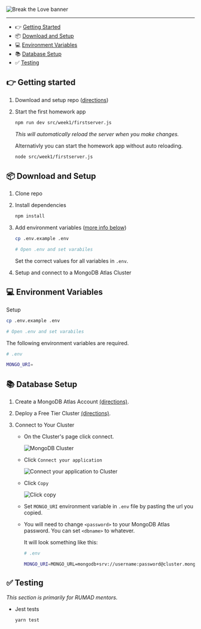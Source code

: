 ![Break the Love banner](https://i.ibb.co/3dT6kQw/rumad-banner.png)


---

* 👉 [Getting Started](#-getting-started)
* 📦 [Download and Setup](#-download-and-setup)
* 💻 [Environment Variables](#-environment-variables)
* 📚 [Database Setup](#-database-setup)
* ✅ [Testing](#-testing)



## 👉 Getting started

1. Download and setup repo ([directions](#-download-and-setup))

2. Start the first homework app

    ```bash
    npm run dev src/week1/firstserver.js
    ```

    _This will automatically reload the server when you make changes._

    Alternativly you can start the homework app without auto reloading.

    ```bash
    node src/week1/firstserver.js
    ```


## 📦 Download and Setup

1. Clone repo

2. Install dependencies

    ```bash
    npm install
    ```

3. Add environment variables ([more info below](#-environment-variables))

    ```bash
    cp .env.example .env

    # Open .env and set varabiles
    ```

    Set the correct values for all variables in `.env`.

4. Setup and connect to a MongoDB Atlas Cluster

## 💻 Environment Variables

Setup

```bash
cp .env.example .env

# Open .env and set varabiles
```

The following environment variables are required.
```bash
# .env

MONGO_URI=
```

## 📚 Database Setup

1. Create a MongoDB Atlas Account [(directions)](https://docs.atlas.mongodb.com/tutorial/create-atlas-account).

2. Deploy a Free Tier Cluster [(directions)](https://docs.atlas.mongodb.com/tutorial/deploy-free-tier-cluster).

4. Connect to Your Cluster

    * On the Cluster's page click connect.

        ![MongoDB Cluster](https://i.ibb.co/X5V6gKn/Screen-Shot-2021-01-19-at-12-44-38-PM.png)

    * Click `Connect your application`

        ![Connect your application to Cluster](https://i.ibb.co/5v3D57G/Screen-Shot-2021-01-19-at-12-53-46-PM.png)

    * Click `Copy`

        ![Click copy](https://i.ibb.co/3TWzLjB/Screen-Shot-2021-01-19-at-12-55-44-PM.png)

    * Set `MONGO_URI` environment variable in `.env` file by pasting the url you copied.

    * You will need to change `<password>` to your MongoDB Atlas password. You can set `<dbname>` to whatever.

        It will look something like this:

        ```bash
        # .env

        MONGO_URI=MONGO_URL=mongodb+srv://username:password@cluster.mongodb.net/rumad?retryWrites=true&w=majority
        ```

## ✅ Testing

  _This section is primarily for RUMAD mentors._

  * Jest tests

      ```bash
      yarn test
      ```